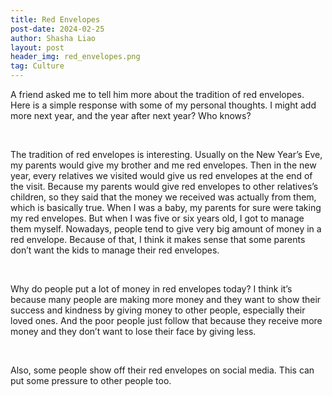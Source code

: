 ```yaml
---
title: Red Envelopes
post-date: 2024-02-25
author: Shasha Liao
layout: post
header_img: red_envelopes.png
tag: Culture
---
```


A friend asked me to tell him more about the tradition of red envelopes. Here is a simple response with some of my personal thoughts. I might add more next year, and the year after next year? Who knows?

<p>&nbsp;</p>
The tradition of red envelopes is interesting. Usually on the New Year’s Eve, my parents would give my brother and me red envelopes. Then in the new year, every relatives we visited would give us red envelopes at the end of the visit. Because my parents would give red envelopes to other relatives’s children, so they said that the money we received was actually from them, which is basically true. When I was a baby, my parents for sure were taking my red envelopes. But when I was five or six years old, I got to manage them myself. Nowadays, people tend to give very big amount of money in a red envelope. Because of that, I think it makes sense that some parents don’t want the kids to manage their red envelopes.

<p>&nbsp;</p>
Why do people put a lot of money in red envelopes today? I think it’s because many people are making more money and they want to show their success and kindness by giving money to other people, especially their loved ones. And the poor people just follow that because they receive more money and they don’t want to lose their face by giving less.

<p>&nbsp;</p>
Also, some people show off their red envelopes on social media. This can put some pressure to other people too.
